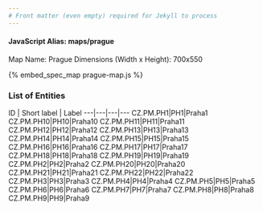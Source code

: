 ```yaml
---
# Front matter (even empty) required for Jekyll to process
---
```


#### JavaScript Alias: maps/prague

Map Name: Prague
Dimensions (Width x Height): 700x550



{% embed_spec_map prague-map.js %}

### List of Entities

ID | Short label | Label
---|---|---|---
CZ.PM.PH1|PH1|Praha1
CZ.PM.PH10|PH10|Praha10
CZ.PM.PH11|PH11|Praha11
CZ.PM.PH12|PH12|Praha12
CZ.PM.PH13|PH13|Praha13
CZ.PM.PH14|PH14|Praha14
CZ.PM.PH15|PH15|Praha15
CZ.PM.PH16|PH16|Praha16
CZ.PM.PH17|PH17|Praha17
CZ.PM.PH18|PH18|Praha18
CZ.PM.PH19|PH19|Praha19
CZ.PM.PH2|PH2|Praha2
CZ.PM.PH20|PH20|Praha20
CZ.PM.PH21|PH21|Praha21
CZ.PM.PH22|PH22|Praha22
CZ.PM.PH3|PH3|Praha3
CZ.PM.PH4|PH4|Praha4
CZ.PM.PH5|PH5|Praha5
CZ.PM.PH6|PH6|Praha6
CZ.PM.PH7|PH7|Praha7
CZ.PM.PH8|PH8|Praha8
CZ.PM.PH9|PH9|Praha9

